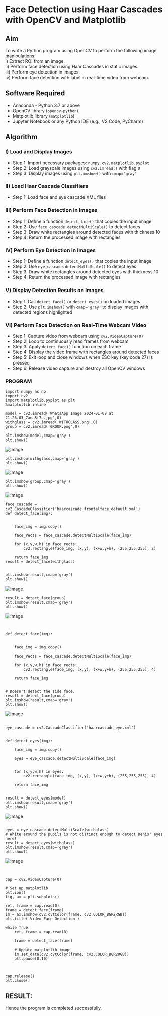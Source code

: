 # Face Detection using Haar Cascades with OpenCV and Matplotlib

## Aim

To write a Python program using OpenCV to perform the following image manipulations:  
i) Extract ROI from an image.  
ii) Perform face detection using Haar Cascades in static images.  
iii) Perform eye detection in images.  
iv) Perform face detection with label in real-time video from webcam.

## Software Required

- Anaconda - Python 3.7 or above  
- OpenCV library (`opencv-python`)  
- Matplotlib library (`matplotlib`)  
- Jupyter Notebook or any Python IDE (e.g., VS Code, PyCharm)

## Algorithm

### I) Load and Display Images

- Step 1: Import necessary packages: `numpy`, `cv2`, `matplotlib.pyplot`  
- Step 2: Load grayscale images using `cv2.imread()` with flag `0`  
- Step 3: Display images using `plt.imshow()` with `cmap='gray'`

### II) Load Haar Cascade Classifiers

- Step 1: Load face and eye cascade XML files 
### III) Perform Face Detection in Images

- Step 1: Define a function `detect_face()` that copies the input image  
- Step 2: Use `face_cascade.detectMultiScale()` to detect faces  
- Step 3: Draw white rectangles around detected faces with thickness 10  
- Step 4: Return the processed image with rectangles  

### IV) Perform Eye Detection in Images

- Step 1: Define a function `detect_eyes()` that copies the input image  
- Step 2: Use `eye_cascade.detectMultiScale()` to detect eyes  
- Step 3: Draw white rectangles around detected eyes with thickness 10  
- Step 4: Return the processed image with rectangles  

### V) Display Detection Results on Images

- Step 1: Call `detect_face()` or `detect_eyes()` on loaded images  
- Step 2: Use `plt.imshow()` with `cmap='gray'` to display images with detected regions highlighted  

### VI) Perform Face Detection on Real-Time Webcam Video

- Step 1: Capture video from webcam using `cv2.VideoCapture(0)`  
- Step 2: Loop to continuously read frames from webcam  
- Step 3: Apply `detect_face()` function on each frame  
- Step 4: Display the video frame with rectangles around detected faces  
- Step 5: Exit loop and close windows when ESC key (key code 27) is pressed  
- Step 6: Release video capture and destroy all OpenCV windows  

### PROGRAM
```
import numpy as np
import cv2 
import matplotlib.pyplot as plt
%matplotlib inline

model = cv2.imread('WhatsApp Image 2024-01-09 at 21.26.03_7aea8f7c.jpg',0)
withglass = cv2.imread('WITHGLASS.png',0)
group = cv2.imread('GROUP.png',0)

plt.imshow(model,cmap='gray')
plt.show()
```
![image](https://github.com/user-attachments/assets/e7a74a78-74cf-403e-bbd7-e6655f4b6ac5)
```
plt.imshow(withglass,cmap='gray')
plt.show()
```
![image](https://github.com/user-attachments/assets/cd5bc8d2-fb74-4c84-bf71-d0cd3d24a6e4)

```
plt.imshow(group,cmap='gray')
plt.show()
```
![image](https://github.com/user-attachments/assets/46ef0e25-47e0-4573-9977-4ea9703a0c45)

```
face_cascade = cv2.CascadeClassifier('haarcascade_frontalface_default.xml')
def detect_face(img):
    
  
    face_img = img.copy()
  
    face_rects = face_cascade.detectMultiScale(face_img) 
    
    for (x,y,w,h) in face_rects: 
        cv2.rectangle(face_img, (x,y), (x+w,y+h), (255,255,255), 2) 
        
    return face_img
result = detect_face(withglass)


plt.imshow(result,cmap='gray')
plt.show()

```
![image](https://github.com/user-attachments/assets/2c04e095-8a7a-4557-9067-4aa162ca672b)

```
result = detect_face(group)
plt.imshow(result,cmap='gray')
plt.show()
```
![image](https://github.com/user-attachments/assets/422acc22-215e-4578-9714-e88bc9cbf769)

```


def detect_face(img):
    
  
    face_img = img.copy()
  
    face_rects = face_cascade.detectMultiScale(face_img) 
    
    for (x,y,w,h) in face_rects: 
        cv2.rectangle(face_img, (x,y), (x+w,y+h), (255,255,255), 4) 
        
    return face_img
    

# Doesn't detect the side face.
result = detect_face(group)
plt.imshow(result,cmap='gray')
plt.show()
```
![image](https://github.com/user-attachments/assets/acbc2fc8-5a65-4f58-844f-9d61f41ff4ac)

```

eye_cascade = cv2.CascadeClassifier('haarcascade_eye.xml')


def detect_eyes(img):
    
    face_img = img.copy()
  
    eyes = eye_cascade.detectMultiScale(face_img) 
    
    
    for (x,y,w,h) in eyes: 
        cv2.rectangle(face_img, (x,y), (x+w,y+h), (255,255,255), 4) 
        
    return face_img
    

result = detect_eyes(model)
plt.imshow(result,cmap='gray')
plt.show()
```
![image](https://github.com/user-attachments/assets/56662875-bb1c-40e5-ae18-a798c9a7ecac)

```

eyes = eye_cascade.detectMultiScale(withglass)
# White around the pupils is not distinct enough to detect Denis' eyes here!
result = detect_eyes(withglass)
plt.imshow(result,cmap='gray')
plt.show()
```
![image](https://github.com/user-attachments/assets/c2fa37fc-8344-487a-a8dc-752b9afd92a7)

```


cap = cv2.VideoCapture(0)

# Set up matplotlib
plt.ion()
fig, ax = plt.subplots()

ret, frame = cap.read(0)
frame = detect_face(frame)
im = ax.imshow(cv2.cvtColor(frame, cv2.COLOR_BGR2RGB))
plt.title('Video Face Detection')

while True:
    ret, frame = cap.read(0)

    frame = detect_face(frame)

    # Update matplotlib image
    im.set_data(cv2.cvtColor(frame, cv2.COLOR_BGR2RGB))
    plt.pause(0.10)

   

cap.release()
plt.close()

```



## RESULT:

Hence the program is completed successfully.
